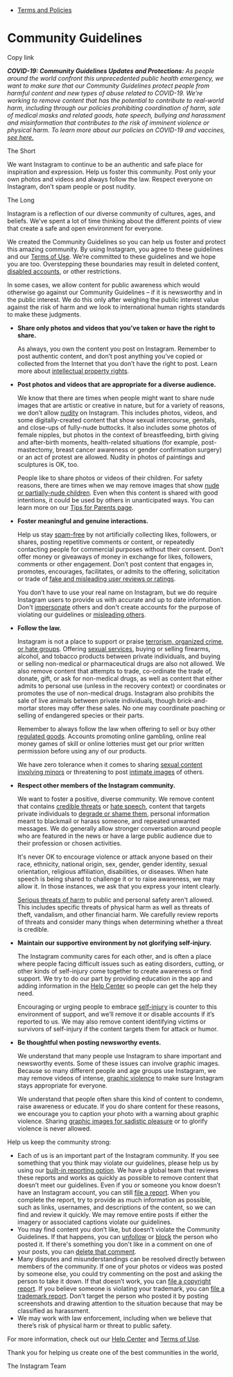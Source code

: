 * [Terms and Policies](https://help.instagram.com/1417489251945243/?helpref=breadcrumb)

Community Guidelines
====================

Copy link

_**COVID-19: Community Guidelines Updates and Protections:** As people around the world confront this unprecedented public health emergency, we want to make sure that our Community Guidelines protect people from harmful content and new types of abuse related to COVID-19. We’re working to remove content that has the potential to contribute to real-world harm, including through our policies prohibiting coordination of harm, sale of medical masks and related goods, hate speech, bullying and harassment and misinformation that contributes to the risk of imminent violence or physical harm. To learn more about our policies on COVID-19 and vaccines, [see here.](https://help.instagram.com/697825587576762?helpref=faq_content)_

The Short

We want Instagram to continue to be an authentic and safe place for inspiration and expression. Help us foster this community. Post only your own photos and videos and always follow the law. Respect everyone on Instagram, don’t spam people or post nudity.

The Long

Instagram is a reflection of our diverse community of cultures, ages, and beliefs. We’ve spent a lot of time thinking about the different points of view that create a safe and open environment for everyone.

We created the Community Guidelines so you can help us foster and protect this amazing community. By using Instagram, you agree to these guidelines and our [Terms of Use](https://www.instagram.com/legal/terms). We’re committed to these guidelines and we hope you are too. Overstepping these boundaries may result in deleted content, [disabled accounts](https://help.instagram.com/366993040048856?helpref=faq_content), or other restrictions.

In some cases, we allow content for public awareness which would otherwise go against our Community Guidelines – if it is newsworthy and in the public interest. We do this only after weighing the public interest value against the risk of harm and we look to international human rights standards to make these judgments.

* **Share only photos and videos that you’ve taken or have the right to share.**
    
    As always, you own the content you post on Instagram. Remember to post authentic content, and don’t post anything you’ve copied or collected from the Internet that you don’t have the right to post. Learn more about [intellectual property rights](https://help.instagram.com/126382350847838?helpref=faq_content).
    
* **Post photos and videos that are appropriate for a diverse audience.**
    
    We know that there are times when people might want to share nude images that are artistic or creative in nature, but for a variety of reasons, we don’t allow [nudity](https://l.instagram.com/?u=https%3A%2F%2Fwww.facebook.com%2Fcommunitystandards%2Fadult_nudity_sexual_activity&e=AT26usM-jWYqMa6MZKNHoPVra6zYJH1pRKD2ENOKgHVKW_RiM56xdhVD_qS-Evl4L5-c9sPy501TvHsyhlddszT55Ifg3tZFf97RYr17j8318UM3qAIkCCIgIJ3JIvfRsfndHe5RQJ-TyIfWXyfbNA) on Instagram. This includes photos, videos, and some digitally-created content that show sexual intercourse, genitals, and close-ups of fully-nude buttocks. It also includes some photos of female nipples, but photos in the context of breastfeeding, birth giving and after-birth moments, health-related situations (for example, post-mastectomy, breast cancer awareness or gender confirmation surgery) or an act of protest are allowed. Nudity in photos of paintings and sculptures is OK, too.
    
    People like to share photos or videos of their children. For safety reasons, there are times when we may remove images that show [nude or partially-nude children](https://l.instagram.com/?u=https%3A%2F%2Fwww.facebook.com%2Fcommunitystandards%2Fchild_nudity_sexual_exploitation&e=AT26usM-jWYqMa6MZKNHoPVra6zYJH1pRKD2ENOKgHVKW_RiM56xdhVD_qS-Evl4L5-c9sPy501TvHsyhlddszT55Ifg3tZFf97RYr17j8318UM3qAIkCCIgIJ3JIvfRsfndHe5RQJ-TyIfWXyfbNA). Even when this content is shared with good intentions, it could be used by others in unanticipated ways. You can learn more on our [Tips for Parents page](https://help.instagram.com/154475974694511/?helpref=faq_content).
    
* **Foster meaningful and genuine interactions.**
    
    Help us stay [spam-free](https://l.instagram.com/?u=https%3A%2F%2Fwww.facebook.com%2Fcommunitystandards%2Fspam&e=AT26usM-jWYqMa6MZKNHoPVra6zYJH1pRKD2ENOKgHVKW_RiM56xdhVD_qS-Evl4L5-c9sPy501TvHsyhlddszT55Ifg3tZFf97RYr17j8318UM3qAIkCCIgIJ3JIvfRsfndHe5RQJ-TyIfWXyfbNA) by not artificially collecting likes, followers, or shares, posting repetitive comments or content, or repeatedly contacting people for commercial purposes without their consent. Don’t offer money or giveaways of money in exchange for likes, followers, comments or other engagement. Don’t post content that engages in, promotes, encourages, facilitates, or admits to the offering, solicitation or trade of [fake and misleading user reviews or ratings](https://l.instagram.com/?u=https%3A%2F%2Fwww.facebook.com%2Fcommunitystandards%2Ffraud_deception&e=AT26usM-jWYqMa6MZKNHoPVra6zYJH1pRKD2ENOKgHVKW_RiM56xdhVD_qS-Evl4L5-c9sPy501TvHsyhlddszT55Ifg3tZFf97RYr17j8318UM3qAIkCCIgIJ3JIvfRsfndHe5RQJ-TyIfWXyfbNA).
    
    You don’t have to use your real name on Instagram, but we do require Instagram users to provide us with accurate and up to date information. Don't [impersonate](https://l.instagram.com/?u=https%3A%2F%2Fwww.facebook.com%2Fcommunitystandards%2Fmisrepresentation&e=AT26usM-jWYqMa6MZKNHoPVra6zYJH1pRKD2ENOKgHVKW_RiM56xdhVD_qS-Evl4L5-c9sPy501TvHsyhlddszT55Ifg3tZFf97RYr17j8318UM3qAIkCCIgIJ3JIvfRsfndHe5RQJ-TyIfWXyfbNA) others and don't create accounts for the purpose of violating our guidelines or [misleading others](https://l.instagram.com/?u=https%3A%2F%2Ftransparency.fb.com%2Fpolicies%2Fcommunity-standards%2Finauthentic-behavior%2F&e=AT26usM-jWYqMa6MZKNHoPVra6zYJH1pRKD2ENOKgHVKW_RiM56xdhVD_qS-Evl4L5-c9sPy501TvHsyhlddszT55Ifg3tZFf97RYr17j8318UM3qAIkCCIgIJ3JIvfRsfndHe5RQJ-TyIfWXyfbNA).
    
* **Follow the law.**
    
    Instagram is not a place to support or praise [terrorism, organized crime, or hate groups](https://l.instagram.com/?u=https%3A%2F%2Fwww.facebook.com%2Fcommunitystandards%2Fdangerous_individuals_organizations&e=AT26usM-jWYqMa6MZKNHoPVra6zYJH1pRKD2ENOKgHVKW_RiM56xdhVD_qS-Evl4L5-c9sPy501TvHsyhlddszT55Ifg3tZFf97RYr17j8318UM3qAIkCCIgIJ3JIvfRsfndHe5RQJ-TyIfWXyfbNA). Offering [sexual services](https://l.instagram.com/?u=https%3A%2F%2Fwww.facebook.com%2Fcommunitystandards%2Fsexual_solicitation&e=AT26usM-jWYqMa6MZKNHoPVra6zYJH1pRKD2ENOKgHVKW_RiM56xdhVD_qS-Evl4L5-c9sPy501TvHsyhlddszT55Ifg3tZFf97RYr17j8318UM3qAIkCCIgIJ3JIvfRsfndHe5RQJ-TyIfWXyfbNA), buying or selling firearms, alcohol, and tobacco products between private individuals, and buying or selling non-medical or pharmaceutical drugs are also not allowed. We also remove content that attempts to trade, co-ordinate the trade of, donate, gift, or ask for non-medical drugs, as well as content that either admits to personal use (unless in the recovery context) or coordinates or promotes the use of non-medical drugs. Instagram also prohibits the sale of live animals between private individuals, though brick-and-mortar stores may offer these sales. No one may coordinate poaching or selling of endangered species or their parts.
    
    Remember to always follow the law when offering to sell or buy other [regulated goods](https://l.instagram.com/?u=https%3A%2F%2Fwww.facebook.com%2Fcommunitystandards%2Fregulated_goods&e=AT26usM-jWYqMa6MZKNHoPVra6zYJH1pRKD2ENOKgHVKW_RiM56xdhVD_qS-Evl4L5-c9sPy501TvHsyhlddszT55Ifg3tZFf97RYr17j8318UM3qAIkCCIgIJ3JIvfRsfndHe5RQJ-TyIfWXyfbNA). Accounts promoting online gambling, online real money games of skill or online lotteries must get our prior written permission before using any of our products.
    
    We have zero tolerance when it comes to sharing [sexual content involving minors](https://l.instagram.com/?u=https%3A%2F%2Fwww.facebook.com%2Fcommunitystandards%2Fchild_nudity_sexual_exploitation&e=AT26usM-jWYqMa6MZKNHoPVra6zYJH1pRKD2ENOKgHVKW_RiM56xdhVD_qS-Evl4L5-c9sPy501TvHsyhlddszT55Ifg3tZFf97RYr17j8318UM3qAIkCCIgIJ3JIvfRsfndHe5RQJ-TyIfWXyfbNA) or threatening to post [intimate images](https://l.instagram.com/?u=https%3A%2F%2Fwww.facebook.com%2Fcommunitystandards%2Fsexual_exploitation_adults&e=AT26usM-jWYqMa6MZKNHoPVra6zYJH1pRKD2ENOKgHVKW_RiM56xdhVD_qS-Evl4L5-c9sPy501TvHsyhlddszT55Ifg3tZFf97RYr17j8318UM3qAIkCCIgIJ3JIvfRsfndHe5RQJ-TyIfWXyfbNA) of others.
    
* **Respect other members of the Instagram community.**
    
    We want to foster a positive, diverse community. We remove content that contains [credible threats](https://l.instagram.com/?u=https%3A%2F%2Fwww.facebook.com%2Fcommunitystandards%2Fcredible_violence&e=AT26usM-jWYqMa6MZKNHoPVra6zYJH1pRKD2ENOKgHVKW_RiM56xdhVD_qS-Evl4L5-c9sPy501TvHsyhlddszT55Ifg3tZFf97RYr17j8318UM3qAIkCCIgIJ3JIvfRsfndHe5RQJ-TyIfWXyfbNA) or [hate speech](https://l.instagram.com/?u=https%3A%2F%2Fwww.facebook.com%2Fcommunitystandards%2Fhate_speech&e=AT26usM-jWYqMa6MZKNHoPVra6zYJH1pRKD2ENOKgHVKW_RiM56xdhVD_qS-Evl4L5-c9sPy501TvHsyhlddszT55Ifg3tZFf97RYr17j8318UM3qAIkCCIgIJ3JIvfRsfndHe5RQJ-TyIfWXyfbNA), content that targets private individuals to [degrade or shame them](https://l.instagram.com/?u=https%3A%2F%2Fwww.facebook.com%2Fcommunitystandards%2Fbullying&e=AT26usM-jWYqMa6MZKNHoPVra6zYJH1pRKD2ENOKgHVKW_RiM56xdhVD_qS-Evl4L5-c9sPy501TvHsyhlddszT55Ifg3tZFf97RYr17j8318UM3qAIkCCIgIJ3JIvfRsfndHe5RQJ-TyIfWXyfbNA), personal information meant to blackmail or harass someone, and repeated unwanted messages. We do generally allow stronger conversation around people who are featured in the news or have a large public audience due to their profession or chosen activities.
    
    It's never OK to encourage violence or attack anyone based on their race, ethnicity, national origin, sex, gender, gender identity, sexual orientation, religious affiliation, disabilities, or diseases. When hate speech is being shared to challenge it or to raise awareness, we may allow it. In those instances, we ask that you express your intent clearly.
    
    [Serious threats of harm](https://l.instagram.com/?u=https%3A%2F%2Fwww.facebook.com%2Fcommunitystandards%2Fcredible_violence&e=AT26usM-jWYqMa6MZKNHoPVra6zYJH1pRKD2ENOKgHVKW_RiM56xdhVD_qS-Evl4L5-c9sPy501TvHsyhlddszT55Ifg3tZFf97RYr17j8318UM3qAIkCCIgIJ3JIvfRsfndHe5RQJ-TyIfWXyfbNA) to public and personal safety aren't allowed. This includes specific threats of physical harm as well as threats of theft, vandalism, and other financial harm. We carefully review reports of threats and consider many things when determining whether a threat is credible.
    
* **Maintain our supportive environment by not glorifying self-injury.**
    
    The Instagram community cares for each other, and is often a place where people facing difficult issues such as eating disorders, cutting, or other kinds of self-injury come together to create awareness or find support. We try to do our part by providing education in the app and adding information in the [Help Center](https://help.instagram.com/) so people can get the help they need.
    
    Encouraging or urging people to embrace [self-injury](https://l.instagram.com/?u=https%3A%2F%2Fwww.facebook.com%2Fcommunitystandards%2Fsuicide_self_injury_violence&e=AT26usM-jWYqMa6MZKNHoPVra6zYJH1pRKD2ENOKgHVKW_RiM56xdhVD_qS-Evl4L5-c9sPy501TvHsyhlddszT55Ifg3tZFf97RYr17j8318UM3qAIkCCIgIJ3JIvfRsfndHe5RQJ-TyIfWXyfbNA) is counter to this environment of support, and we’ll remove it or disable accounts if it’s reported to us. We may also remove content identifying victims or survivors of self-injury if the content targets them for attack or humor.
    
* **Be thoughtful when posting newsworthy events.**
    
    We understand that many people use Instagram to share important and newsworthy events. Some of these issues can involve graphic images. Because so many different people and age groups use Instagram, we may remove videos of intense, [graphic violence](https://l.instagram.com/?u=https%3A%2F%2Fwww.facebook.com%2Fcommunitystandards%2Fgraphic_violence&e=AT26usM-jWYqMa6MZKNHoPVra6zYJH1pRKD2ENOKgHVKW_RiM56xdhVD_qS-Evl4L5-c9sPy501TvHsyhlddszT55Ifg3tZFf97RYr17j8318UM3qAIkCCIgIJ3JIvfRsfndHe5RQJ-TyIfWXyfbNA) to make sure Instagram stays appropriate for everyone.
    
    We understand that people often share this kind of content to condemn, raise awareness or educate. If you do share content for these reasons, we encourage you to caption your photo with a warning about graphic violence. Sharing [graphic images for sadistic pleasure](https://l.instagram.com/?u=https%3A%2F%2Fwww.facebook.com%2Fcommunitystandards%2Fcruel_insensitive&e=AT26usM-jWYqMa6MZKNHoPVra6zYJH1pRKD2ENOKgHVKW_RiM56xdhVD_qS-Evl4L5-c9sPy501TvHsyhlddszT55Ifg3tZFf97RYr17j8318UM3qAIkCCIgIJ3JIvfRsfndHe5RQJ-TyIfWXyfbNA) or to glorify violence is never allowed.
    

Help us keep the community strong:

* Each of us is an important part of the Instagram community. If you see something that you think may violate our guidelines, please help us by using our [built-in reporting option](https://help.instagram.com/165828726894770?helpref=faq_content). We have a global team that reviews these reports and works as quickly as possible to remove content that doesn’t meet our guidelines. Even if you or someone you know doesn’t have an Instagram account, you can still [file a report](https://help.instagram.com/contact/383679321740945). When you complete the report, try to provide as much information as possible, such as links, usernames, and descriptions of the content, so we can find and review it quickly. We may remove entire posts if either the imagery or associated captions violate our guidelines.
* You may find content you don’t like, but doesn’t violate the Community Guidelines. If that happens, you can [unfollow](https://help.instagram.com/286340048138725?helpref=faq_content) or [block](https://help.instagram.com/426700567389543/?helpref=faq_content) the person who posted it. If there's something you don't like in a comment on one of your posts, you can [delete that comment](https://help.instagram.com/289098941190483?helpref=faq_content).
* Many disputes and misunderstandings can be resolved directly between members of the community. If one of your photos or videos was posted by someone else, you could try commenting on the post and asking the person to take it down. If that doesn’t work, you can [file a copyright report](https://help.instagram.com/126382350847838?helpref=faq_content). If you believe someone is violating your trademark, you can [file a trademark report](https://help.instagram.com/222826637847963?helpref=faq_content). Don't target the person who posted it by posting screenshots and drawing attention to the situation because that may be classified as harassment.
* We may work with law enforcement, including when we believe that there’s risk of physical harm or threat to public safety.

For more information, check out our [Help Center](https://help.instagram.com/) and [Terms of Use](https://l.instagram.com/?u=http%3A%2F%2Finstagram.com%2Flegal%2Fterms%2F%23&e=AT26usM-jWYqMa6MZKNHoPVra6zYJH1pRKD2ENOKgHVKW_RiM56xdhVD_qS-Evl4L5-c9sPy501TvHsyhlddszT55Ifg3tZFf97RYr17j8318UM3qAIkCCIgIJ3JIvfRsfndHe5RQJ-TyIfWXyfbNA).

Thank you for helping us create one of the best communities in the world,

The Instagram Team